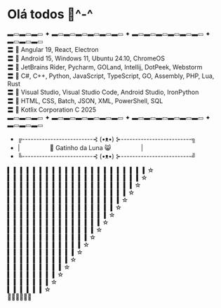 # Olá todos 👋^-^

▬▭▬▭▬▭ ✦ ▬▭▬▭▬▭▬▭▬▭▬▭ ✦ ▬▭▬▭▬▭▬▭▬▭▬▭ ✦ ▬▭▬▭▬▭                    
〓 🩷 Angular 19, React, Electron                          
〓 🩷 Android 15, Windows 11, Ubuntu 24.10, ChromeOS                                
〓 🩷 JetBrains Rider, Pycharm, GOLand, Intellij, DotPeek, Webstorm                  
〓 🩷 C#, C++, Python, JavaScript, TypeScript, GO, Assembly, PHP, Lua, Rust                         
〓 🩷 Visual Studio, Visual Studio Code, Android Studio, IronPython                        
〓 🩷 HTML, CSS, Batch, JSON, XML, PowerShell, SQL                              
〓 🩷 Kotlix Corporation C 2025                                   
▬▭▬▭▬▭ ✦ ▬▭▬▭▬▭▬▭▬▭▬▭ ✦ ▬▭▬▭▬▭▬▭▬▭▬▭ ✦ ▬▭▬▭▬▭

* ╔-------------------------⊰ (•ᴥ•) ⊱-------------------------╗
* |ㅤ ㅤㅤㅤㅤ🩷 Gatinho da Luna 😸ㅤㅤㅤ ㅤㅤ|
* ╚-------------------------⊰ (•ᴥ•) ⊱-------------------------╝

▍ ▍ ▍ ▍ ▍ ▍ ▍ ▍ ▍ ▍ ▍ ▍ ▍ ▍ ▍ ▍ ▍ ▍ ▍ ▍ ▍ ▍☆                                                                                                                
▍ ▍ ▍ ▍ ▍ ▍ ▍ ▍ ▍ ▍ ▍ ▍ ▍ ▍ ▍ ▍ ▍ ▍ ▍ ▍ ▍☆                                                                                                
▍ ▍ ▍ ▍ ▍ ▍ ▍ ▍ ▍ ▍ ▍ ▍ ▍ ▍ ▍ ▍ ▍ ▍ ▍ ▍☆                                                                                      
▍ ▍ ▍ ▍ ▍ ▍ ▍ ▍ ▍ ▍ ▍ ▍ ▍ ▍ ▍ ▍ ▍ ▍ ▍☆                                                                        
▍ ▍ ▍ ▍ ▍ ▍ ▍ ▍ ▍ ▍ ▍ ▍ ▍ ▍ ▍ ▍ ▍ ▍☆                                                                                      
▍ ▍ ▍ ▍ ▍ ▍ ▍ ▍ ▍ ▍ ▍ ▍ ▍ ▍ ▍ ▍ ▍☆                                                                          
▍ ▍ ▍ ▍ ▍ ▍ ▍ ▍ ▍ ▍ ▍ ▍ ▍ ▍ ▍ ▍☆                                                                        
▍ ▍ ▍ ▍ ▍ ▍ ▍ ▍ ▍ ▍ ▍ ▍ ▍ ▍ ▍☆                                                                            
▍ ▍ ▍ ▍ ▍ ▍ ▍ ▍ ▍ ▍ ▍ ▍ ▍ ▍☆                                                                                                                                                
▍ ▍ ▍ ▍ ▍ ▍ ▍ ▍ ▍ ▍ ▍ ▍ ▍☆                                                                                                                                                                   
▍ ▍ ▍ ▍ ▍ ▍ ▍ ▍ ▍ ▍ ▍ ▍☆                                                                                                 
▍ ▍ ▍ ▍ ▍ ▍ ▍ ▍ ▍ ▍ ▍☆                                                                                                    
▍ ▍ ▍ ▍ ▍ ▍ ▍ ▍ ▍ ▍☆                                                                                                                                          
▍ ▍ ▍ ▍ ▍ ▍ ▍ ▍ ▍☆                                                                                          
▍ ▍ ▍ ▍ ▍ ▍ ▍ ▍☆                                                                                                                                                   
▍ ▍ ▍ ▍ ▍ ▍ ▍☆                                                                                                   
▍ ▍ ▍ ▍ ▍ ▍☆                                                                                                               
🩷🩷🩷🩷🩷🩷
